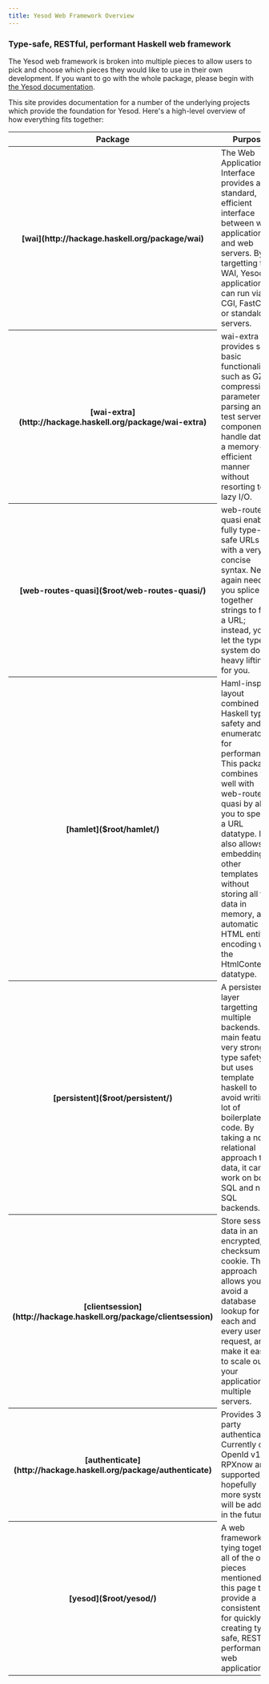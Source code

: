 ```yaml
---
title: Yesod Web Framework Overview
---
```

### Type-safe, RESTful, performant Haskell web framework

The Yesod web framework is broken into multiple pieces to allow users to pick and choose which pieces they would like to use in their own development. If you want to go with the whole package, please begin with [the Yesod documentation]($root/yesod/).

This site provides documentation for a number of the underlying projects which provide the foundation for Yesod. Here's a high-level overview of how everything fits together:

<table>
<thead><tr><th>Package</th><th>Purpose</th></tr></thead>
<tbody>
<tr>
<th>[wai](http://hackage.haskell.org/package/wai)</th>
<td>The Web Application Interface provides a standard, efficient interface between web applications and web servers. By targetting the WAI, Yesod applications can run via CGI, FastCGI or standalone servers.</td>
</tr>
<tr>
<th>[wai-extra](http://hackage.haskell.org/package/wai-extra)</th>
<td>wai-extra provides some basic functionality, such as GZIP compression, parameter parsing and a test server. All components handle data is a memory-efficient manner without resorting to lazy I/O.</td>
</tr>
<tr>
<th>[web-routes-quasi]($root/web-routes-quasi/)</th>
<td>web-routes-quasi enables fully type-safe URLs with a very concise syntax. Never again need you splice together strings to form a URL; instead, you let the type system do the heavy lifting for you.</td>
</tr>
<tr>
<th>[hamlet]($root/hamlet/)</th>
<td>Haml-inspired layout combined with Haskell type safety and enumerators for performance. This package combines very well with web-routes-quasi by allow you to specify a URL datatype. It also allows embedding of other templates without storing all the data in memory, and automatic HTML entity encoding with the HtmlContent datatype.</td>
</tr>
<tr>
<th>[persistent]($root/persistent/)</th>
<td>A persistence layer targetting multiple backends. Its main feature is very strong type safety, but uses template haskell to avoid writing a lot of boilerplate code. By taking a non-relational approach to data, it can work on both SQL and non-SQL backends.</td>
</tr>
<tr>
<th>[clientsession](http://hackage.haskell.org/package/clientsession)</th>
<td>Store session data in an encrypted, checksummed cookie. This approach allows you to avoid a database lookup for each and every user request, and make it easier to scale out your application to multiple servers.</td>
</tr>
<tr>
<th>[authenticate](http://hackage.haskell.org/package/authenticate)</th>
<td>Provides 3rd-party authentication. Currently only OpenId v1 and RPXnow are supported; hopefully more systems will be added in the future.</td>
</tr>
<tr>
<th>[yesod]($root/yesod/)</th>
<td>A web framework tying together all of the other pieces mentioned on this page to provide a consistent API for quickly creating type-safe, RESTful, performant web applications.</td>
</tr>
</tbody>
</table>
